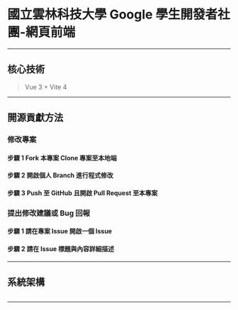 # 國立雲林科技大學 Google 學生開發者社團-網頁前端

---

## 核心技術

> Vue 3 + Vite 4

---

## 開源貢獻方法

### 修改專案

#### 步驟 1 Fork 本專案 Clone 專案至本地端

#### 步驟 2 開啟個人 Branch 進行程式修改

#### 步驟 3 Push 至 GitHub 且開啟 Pull Request 至本專案

### 提出修改建議或 Bug 回報

#### 步驟 1 請在專案 Issue 開啟一個 Issue

#### 步驟 2 請在 Issue 標題與內容詳細描述

---

## 系統架構

![]()

---
